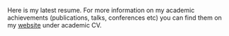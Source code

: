 Here is my latest resume. 
For more information on my academic achievements (publications, talks, conferences etc) 
you can find them on my [website](https://nataliegref.weebly.com/) under academic CV.
